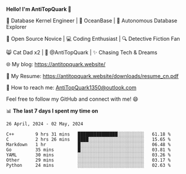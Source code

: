 
**Hello! I'm AntiTopQuark 👋**

🔧 Database Kernel Engineer | 🌊 OceanBase | 🤖 Autonomous Database Explorer

🌱 Open Source Novice | 💻 Coding Enthusiast | 🔍 Detective Fiction Fan

😸 Cat Dad x2 | 🎉 @AntiTopQuark | ✨ Chasing Tech & Dreams

🌐 My blog: https://antitopquark.website/

📄 My Resume: https://antitopquark.website/downloads/resume_cn.pdf

📧 How to reach me: AntiTopQuark1350@outlook.com

Feel free to follow my GitHub and connect with me! 😄

📊 **The last 7 days I spent my time on** 

<!--START_SECTION:waka-->
```text
26 April, 2024 - 02 May, 2024

C++        9 hrs 31 mins   ███████████████░░░░░░░░░░   61.18 % 
C          2 hrs 26 mins   ████░░░░░░░░░░░░░░░░░░░░░   15.65 % 
Markdown   1 hr            █░░░░░░░░░░░░░░░░░░░░░░░░   06.48 % 
Go         35 mins         █░░░░░░░░░░░░░░░░░░░░░░░░   03.81 % 
YAML       30 mins         ░░░░░░░░░░░░░░░░░░░░░░░░░   03.26 % 
Other      29 mins         ░░░░░░░░░░░░░░░░░░░░░░░░░   03.17 % 
Python     24 mins         ░░░░░░░░░░░░░░░░░░░░░░░░░   02.63 %
```
<!--END_SECTION:waka-->


